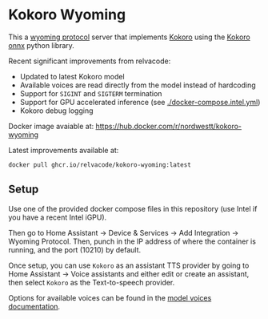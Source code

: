 # Kokoro Wyoming

This a [wyoming protocol](https://github.com/rhasspy/wyoming) server that implements [Kokoro](https://huggingface.co/hexgrad/Kokoro-82M) using the [Kokoro onnx](https://github.com/thewh1teagle/kokoro-onnx) python library.

Recent significant improvements from relvacode:

  - Updated to latest Kokoro model
  - Available voices are read directly from the model instead of hardcoding
  - Support for `SIGINT` and `SIGTERM` termination
  - Support for GPU accelerated inference (see [./docker-compose.intel.yml]())
  - Kokoro debug logging

Docker image avaiable at:
https://hub.docker.com/r/nordwestt/kokoro-wyoming 

Latest improvements available at:
```
docker pull ghcr.io/relvacode/kokoro-wyoming:latest
```

## Setup

Use one of the provided docker compose files in this repository (use Intel if you have a recent Intel iGPU).

Then go to Home Assistant -> Device & Services -> Add Integration -> Wyoming Protocol. Then, punch in the IP address of where the container is running, and the port (10210) by default.

Once setup, you can use `Kokoro` as an assistant TTS provider by going to Home Assistant -> Voice assistants and either edit or create an assistant, then select `Kokoro` as the Text-to-speech provider.

Options for available voices can be found in the [model voices documentation](https://huggingface.co/hexgrad/Kokoro-82M/blob/main/VOICES.md).
